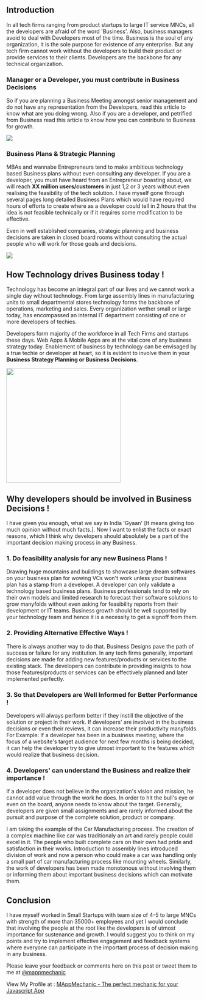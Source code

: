 
## Introduction

In all tech firms ranging from product startups to large IT service MNCs, all the developers are afraid of the word 'Business'. Also, business managers avoid to deal with Developers most of the time. Business is the soul of any organization, it is the sole purpose for existence of any enterprise. But any tech firm cannot work without the developers to build their product or provide services to their clients. Developers are the backbone for any technical organization. 

### Manager or a Developer, you must contribute in Business Decisions

So if you are planning a Business Meeting amongst senior management and do not have any representation from the Developers, read this article to know what are you doing wrong. Also if you are a developer, and petrified from Business read this article to know how you can contribute to Business for growth.

<img src="http://s12.postimg.org/c2i55jqzx/Business_Meetings_v_s_Developers_1.png">

### Business Plans & Strategic Planning

MBAs and wannabe Entrepreneurs tend to make ambitious technology based Business plans without even consulting any developer. If you are a developer, you must have heard from an Entrepreneur boasting about, we will reach **XX million users/customers** in just 1,2 or 3 years without even realising the feasibility of the tech solution. I have myself gone through several pages long detailed Business Plans which would have required hours of efforts to create where as a developer could tell in 2 hours that the idea is not feasible technically or if it requires some modification to be effective.

Even in well established companies, strategic planning and business decisions are taken in closed board rooms without consulting the actual people who will work for those goals and decisions.

<img src="http://s12.postimg.org/kix2jpegd/Dream_Business_Plans.png">

## How Technology drives Business today !

Technology has become an integral part of our lives and we cannot work a single day without technology. From large assembly lines in manufacturing units to small departmental stores technology forms the backbone of operations, marketing and sales. Every organization wether small or large today, has encompassed an internal IT department consisting of one or more developers of techies.

Developers form majority of the workforce in all Tech Firms and startups these days. Web Apps & Mobile Apps are at the vital core of any business strategy today. Enablement of business by technology can be envisaged by a true techie or developer at heart, so it is evident to involve them in your **Business Strategy Planning or Business Decisions**.

<img src='http://www.middlemarketcenter.org/stuff/contentmgr/files/0/72cb0a5dcf680e13e63b23fd9555eaf9/files/technology_trends_in_business.jpg' width="300px">

## Why developers should be involved in Business Decisions !
I have given you enough, what we say in India 'Gyaan' [It means giving too much opinion without much facts.]. Now I want to enlist the facts or exact reasons, which I think why developers should absolutely be a part of the important decision making process in any Business.

### 1. Do feasibility analysis for any new Business Plans !
Drawing huge mountains and buildings to showcase large dream softwares on your business plan for wowing VCs won't work unless your business plan has a stamp from a developer. A developer can only validate a technology based business plans. Business professionals tend to rely on their own models and limited research to forecast their software solutions to grow manyfolds without even asking for feasibility reports from their development or IT teams. Business growth should be well supported by your technology team and hence it is a necessity to get a signoff from them.

### 2. Providing Alternative Effective Ways !
There is always another way to do that. Business Designs pave the path of success or failure for any institution. In any tech firms generally, important decisions are made for adding new features/products or services to the existing stack. The developers can contribute in providing insights to how those features/products or services can be effectively planned and later implemented perfectly. 

### 3. So that Developers are Well Informed for Better Performance !
Developers will always perform better if they instill the objective of the solution or project in their work. If developers' are involved in the business decisions or even their reviews, it can increase their productivity manyfolds. For Example: If a developer has been in a business meeting, where the focus of a website's target audience for next few months is being decided, it can help the developer try to give utmost important to the features which would realize that business decision. 

### 4. Developers' can understand the Business and realize their importance !
If a developer does not believe in the organization's vision and mission, he cannot add value through the work he does. In order to hit the bull's eye or even on the board, anyone needs to know about the target. Generally, developers are given small assignments and are rarely informed about the pursuit and purpose of the complete solution, product or company. 

I am taking the example of the Car Manufacturing process. The creation of a complex machine like car was traditionaly an art and rarely people could excel in it. The people who built complete cars on their own had pride and satisfaction in their works. Introduction to assembly lines introduced division of work and now a person who could make a car was handling only a small part of car manufacturing process like mounting wheels. Similarly, the work of developers has been made monotonous without involving them or informing them about important business decisions which can motivate them.

## Conclusion

I have myself worked in Small Startups with team size of 4-5 to large MNCs with strength of more than 35000+ employees and yet I would conclude that involving the people at the root like the developers is of utmost importance for sustenance and growth. I would suggest you to think on my points and try to implement effective engagement and feedback systems where everyone can participate in the important process of decision making in any business.

Please leave your feedback or comments here on this post or tweet them to me at <a href="http:twitter.com/mappmechanic">@mappmechanic</a>

View My Profile at : <a href="http://linkedin.com/in/rahatkh">MAppMechanic - The perfect mechanic for your Javascript App </a>

